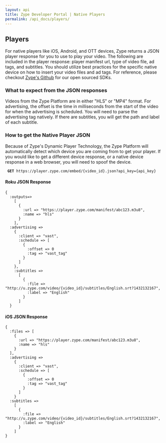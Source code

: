 ```yaml
---
layout: api
title: Zype Developer Portal | Native Players
permalink: /api_docs/players/
---
```


## Players

For native players like iOS, Android, and OTT devices, Zype returns a JSON player response for you to use to play your video. The following are included in the player response: player manifest url, type of video file, ad tags, and subtitles.
You should utilize best practices for the specific native device on how to insert your video files and ad tags. For reference,
please checkout [Zype's Github](https://github.com/zype/) for our open sourced SDKs.

### What to expect from the JSON responses

Videos from the Zype Platform are in either "HLS" or "MP4" format. For advertising,
the offset is the time in milliseconds from the start of the video for when the
advertising is scheduled. You will need to parse the advertising tag natively. If there
are subtitles, you will get the path and label of each subtitle.

### How to get the Native Player JSON

Because of Zype's Dynamic Player Technology, the Zype Platform will automatically
detect which device you are coming from to get your player. If you would like to
get a different device response, or a native device response in a web browser, you will need to spoof the device.

<pre><code> <b>GET</b> https://player.zype.com/embed/{video_id}.json?api_key={api_key}
</code></pre>

#### Roku JSON Response
<pre><code>{
  :outputs=>
    [
      {
        :url => "https://player.zype.com/manifest/abc123.m3u8",
        :name => "hls"
      }
    ],
  :advertising =>
    {
      :client => "vast",
      :schedule => [
        {
          :offset => 0
          :tag => "vast_tag"
        }
      ]
    },
    :subtitles =>
      [
        {
          :file => "http://u.zype.com/video/{video_id}/subtitles/English.srt?1432132167",
          :label => "English"
        }
      ]
  }
</code></pre>

#### iOS JSON Response

<pre><code>{
  :files => [
    {
      :url => "https://player.zype.com/manifest/abc123.m3u8",
      :name => "hls"
    }
  ],
  :advertising =>
    {
      :client => "vast",
      :schedule => [
        {
          :offset => 0
          :tag => "vast_tag"
        }
      ]
    }
  :subtitles =>
    [
      {
        :file => "http://u.zype.com/video/{video_id}/subtitles/English.srt?1432132167",
        :label => "English"
      }
    ]
}
</code></pre>
